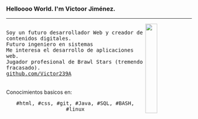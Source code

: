 ### Helloooo World. I'm Victoor Jiménez.
---
<p>
  <img src="https://www.icegif.com/wp-content/uploads/2022/01/icegif-675.gif" align="right" width="25%"/>
  <samp>
    <br>Soy un futuro desarrollador Web y creador de contenidos digitales.
    <br>Futuro ingeniero en sistemas
    <br>Me interesa el desarrollo de aplicaciones web.
    <br>Jugador profesional de Brawl Stars (tremendo fracasado).
    <br> <a href="github.com/Victor239A">github.com/Victor239A</a>
    </samp>
   <br>
  <br>
    <br> Conocimientos basicos en:
  <p align="center">
    <samp>
#html, #css, #git, #Java, #SQL, #BASH, #linux
     </samp>
    <br>
  </p>
  
</p>
